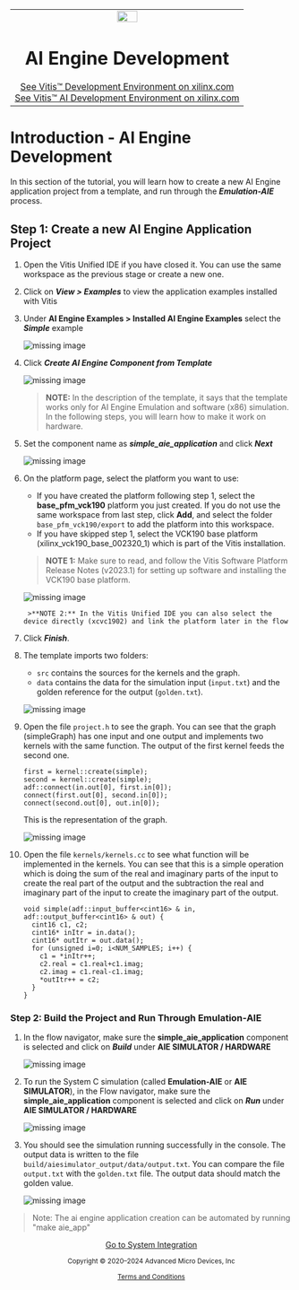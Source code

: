 <table class="sphinxhide" width="100%">
 <tr width="100%">
    <td align="center"><img src="https://raw.githubusercontent.com/Xilinx/Image-Collateral/main/xilinx-logo.png" width="30%"/><h1>AI Engine Development</h1>
    <a href="https://www.xilinx.com/products/design-tools/vitis.html">See Vitis™ Development Environment on xilinx.com</br></a>
    <a href="https://www.xilinx.com/products/design-tools/vitis/vitis-ai.html">See Vitis™ AI Development Environment on xilinx.com</a>
    </td>
 </tr>
</table>

# Introduction - AI Engine Development

In this section of the tutorial, you will learn how to create a new AI Engine application project from a template, and run through the ***Emulation-AIE*** process.

## Step 1: Create a new AI Engine Application Project

1. Open the Vitis Unified IDE if you have closed it. You can use the same workspace as the previous stage or create a new one.

2. Click on ***View > Examples*** to view the application examples installed with Vitis

3. Under **AI Engine Examples > Installed AI Engine Examples** select the ***Simple*** example

      ![missing image](images/232_aie_simple_ex.jpg)

4. Click ***Create AI Engine Component from Template***

      ![missing image](images/232_aie_simple_ex2.jpg)

      >**NOTE:** In the description of the template, it says that the template works only for AI Engine Emulation and software (x86) simulation. In the following steps, you will learn how to make it work on hardware.  

5. Set the component name as ***simple_aie_application*** and click ***Next***

      ![missing image](images/232_aie_app_pg1.jpg)

6. On the platform page, select the platform you want to use:

      * If you have created the platform following step 1, select the **base_pfm_vck190** platform you just created. If you do not use the same workspace from last step, click **Add**, and select the folder `base_pfm_vck190/export` to add the platform into this workspace.
      * If you have skipped step 1, select the VCK190 base platform (xilinx_vck190_base_002320_1) which is part of the Vitis installation.

      >**NOTE 1:** Make sure to read, and follow the Vitis Software Platform Release Notes (v2023.1) for setting up software and installing the VCK190 base platform.

      ![missing image](images/232_aie_app_pg2.jpg)

        >**NOTE 2:** In the Vitis Unified IDE you can also select the device directly (xcvc1902) and link the platform later in the flow

7. Click ***Finish***.

8. The template imports two folders:

      * `src` contains the sources for the kernels and the graph.
      * `data` contains the data for the simulation input (`input.txt`) and the golden reference for the output (`golden.txt`).

      ![missing image](images/232_aie_app_folder.jpg)

9. Open the file `project.h` to see the graph. You can see that the graph (simpleGraph) has one input and one output and implements two kernels with the same function. The output of the first kernel feeds the second one.

      ```
      first = kernel::create(simple);
      second = kernel::create(simple);
      adf::connect(in.out[0], first.in[0]);
      connect(first.out[0], second.in[0]);
      connect(second.out[0], out.in[0]);
      ```

      This is the representation of the graph.

      ![missing image](images/aie_app_graph.png)

10. Open the file `kernels/kernels.cc` to see what function will be implemented in the kernels.
You can see that this is a simple operation which is doing the sum of the real and imaginary parts of the input to create the real part of the output and the subtraction the real and imaginary part of the input to create the imaginary part of the output.

      ```
      void simple(adf::input_buffer<cint16> & in, adf::output_buffer<cint16> & out) {
        cint16 c1, c2;
        cint16* inItr = in.data();
        cint16* outItr = out.data();
        for (unsigned i=0; i<NUM_SAMPLES; i++) {
          c1 = *inItr++;
          c2.real = c1.real+c1.imag;
          c2.imag = c1.real-c1.imag;
          *outItr++ = c2;
        }
      }
      ```

### Step 2: Build the Project and Run Through Emulation-AIE

1. In the flow navigator, make sure the **simple_aie_application** component is selected and click on ***Build*** under **AIE SIMULATOR / HARDWARE**

      ![missing image](images/232_aie_app_build.jpg)

2. To run the System C simulation (called **Emulation-AIE** or **AIE SIMULATOR**),  in the Flow navigator, make sure the **simple_aie_application** component is selected and click on ***Run*** under **AIE SIMULATOR / HARDWARE**

    ![missing image](images/232_aie_app_run_aiesim.jpg)

3. You should see the simulation running successfully in the console. The output data is written to the file `build/aiesimulator_output/data/output.txt`. You can compare the file `output.txt` with the `golden.txt` file. The output data should match the golden value.

      ![missing image](images/232_aie_app_emu.jpg)

> Note:  The ai engine application creation can be automated by running "make aie_app"

<p align="center"><a href="./03-pl_application_creation.md">Go to System Integration</a></b></p>

<p class="sphinxhide" align="center"><sub>Copyright © 2020–2024 Advanced Micro Devices, Inc</sub></p>

<p class="sphinxhide" align="center"><sup><a href="https://www.amd.com/en/corporate/copyright">Terms and Conditions</a></sup></p>
